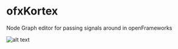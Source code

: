 # ofxKortex
Node Graph editor for passing signals around in openFrameworks

![alt text](https://github.com/JoshuaBatty/ofxKortex/blob/master/Kortex%20Node%20Graph.png)
